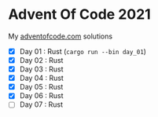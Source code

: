 # Advent Of Code 2021

My [adventofcode.com](https://adventofcode.com/2021) solutions

- [x] Day 01 : Rust (`cargo run --bin day_01`)
- [x] Day 02 : Rust
- [x] Day 03 : Rust
- [x] Day 04 : Rust
- [x] Day 05 : Rust
- [x] Day 06 : Rust
- [ ] Day 07 : Rust
